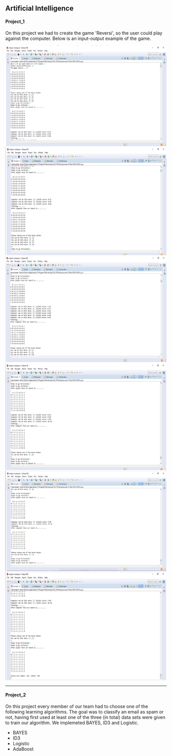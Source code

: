 <h2> Artificial Intelligence</h2>

<h4>Project_1</h4>
On this project we had to create the game 'Reversi', so the user could play against the computer. Below is an input-output example of the game.

![alt text](https://github.com/stkokko/Projects/blob/master/ArtificialIntelligence%20(Java)/images/Project_1/game1.png)
![alt text](https://github.com/stkokko/Projects/blob/master/ArtificialIntelligence%20(Java)/images/Project_1/game2.png)
![alt text](https://github.com/stkokko/Projects/blob/master/ArtificialIntelligence%20(Java)/images/Project_1/game3.png)
![alt text](https://github.com/stkokko/Projects/blob/master/ArtificialIntelligence%20(Java)/images/Project_1/game4.png)
![alt text](https://github.com/stkokko/Projects/blob/master/ArtificialIntelligence%20(Java)/images/Project_1/game5.png)
![alt text](https://github.com/stkokko/Projects/blob/master/ArtificialIntelligence%20(Java)/images/Project_1/game6.png)


<hr>

<h4>Project_2</h4>
On this project every member of our team had to choose one of the following learning algorithms. The goal was to classify an 
email as spam or not, having first used at least one of the three (in total) data sets were given to train our algorithm. We
implemeted BAYES, ID3 and Logistic. <br />

* BAYES
* ID3
* Logistic
* AdaBoost
